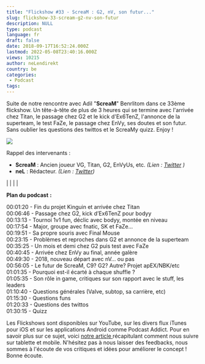```yaml
---
title: "Flickshow #33 - ScreaM : G2, nV, son futur..."
slug: flickshow-33-scream-g2-nv-son-futur
description: NULL
type: podcast
language: fr
draft: false
date: 2018-09-17T16:52:24.000Z
lastmod: 2022-05-08T23:40:16.000Z
views: 10215
author: neLendirekt
country: be
categories:
 - Podcast
tags:
---
```

Suite de notre rencontre avec Adil "**ScreaM**" Benrlitom dans ce 33ème flickshow. Un tête-à-tête de plus de 3 heures qui se termine avec l'arrivée chez Titan, le passage chez G2 et le kick d'Ex6TenZ, l'annonce de la superteam, le test FaZe, le passage chez EnVy, ses doutes et son futur. Sans oublier les questions des twittos et le ScreaMy quizz. Enjoy !

![](https://flickshot-ue.s3.eu-west-2.amazonaws.com/flickshot/article/5b9fd96cb2750/images/fHoIpS3cSl1mJYprA6IIcUkrLCtcJaJHGKDsja1v.jpeg)

Rappel des intervenants :

* **ScreaM** : Ancien joueur VG, Titan, G2, EnVyUs, etc. _(Lien : [Twitter](https://twitter.com/nV%5FScreaM%5F) )_
* **neL** : Rédacteur. _(Lien : [Twitter](https://twitter.com/neLendirekt))_

|  |
|  |

  
**Plan du podcast** **:**

00:01:20 - Fin du projet Kinguin et arrivée chez Titan  
00:06:46 - Passage chez G2, kick d’Ex6TenZ pour bodyy  
00:13:13 - Tournoi 1v1 fun, déclic avec bodyy, montée en niveau  
00:17:54 - Major, groupe avec fnatic, SK et FaZe...  
00:19:51 - Sa propre souris avec Final Mouse  
00:23:15 - Problèmes et reproches dans G2 et annonce de la superteam  
00:35:25 - Un mois et demi chez G2 puis test avec FaZe  
00:40:45 - Arrivée chez EnVy au final, année galère  
00:49:30 - 2018, nouveau départ avec nV… ou pas  
00:56:05 - Le futur de ScreaM, C9? G2? Autre? Projet apEX/NBK/etc  
01:01:35 - Pourquoi est-il écarté à chaque shuffle ?  
01:05:35 - Son rôle in game, critiques sur son rapport avec le stuff, les leaders  
01:10:40 - Questions générales (Valve, subtop, sa carrière, etc)  
01:15:30 - Questions funs  
01:20:33 - Questions des twittos  
01:30:15 - Quizz

Les Flickshows sont disponibles sur YouTube, sur les divers flux iTunes pour iOS et sur les applications Android comme Podcast Addict. Pour en savoir plus sur ce sujet, voici [notre article ](https://flickshot.fr/fr/comment-ecouter-le-flickshow-sur-telephone-et-tablette/&59a013864d64e)récapitulant comment nous suivre sur tablette et mobile. N'hésitez pas à nous laisser des feedbacks, nous sommes à l'écoute de vos critiques et idées pour améliorer le concept ! Bonne écoute.
